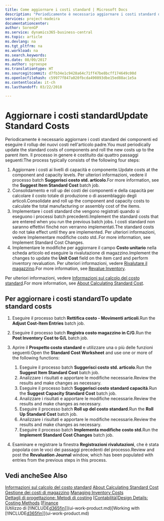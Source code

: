 ```yaml
---
title: Come aggiornare i costi standard | Microsoft Docs
description: "Periodicamente è necessario aggiornare i costi standard dei componenti ed eseguire il rollup dei nuovi costi nell'articolo padre."
services: project-madeira
documentationcenter: 
author: SorenGP
ms.service: dynamics365-business-central
ms.topic: article
ms.devlang: na
ms.tgt_pltfrm: na
ms.workload: na
ms.search.keywords: 
ms.date: 08/09/2017
ms.author: sgroespe
ms.translationtype: HT
ms.sourcegitcommit: d7fb34e1c9428a64c71ff47be8bcff174649c00d
ms.openlocfilehash: c59977f847a020fbcda490893dbe15ed88ac1e5a
ms.contentlocale: it-ch
ms.lasthandoff: 03/22/2018

---
```

# <a name="update-standard-costs"></a><span data-ttu-id="8d466-103">Aggiornare i costi standard</span><span class="sxs-lookup"><span data-stu-id="8d466-103">Update Standard Costs</span></span>
<span data-ttu-id="8d466-104">Periodicamente è necessario aggiornare i costi standard dei componenti ed eseguire il rollup dei nuovi costi nell'articolo padre.</span><span class="sxs-lookup"><span data-stu-id="8d466-104">You must periodically update the standard costs of components and roll the new costs up to the parent item.</span></span> <span data-ttu-id="8d466-105">Il processo in genere è costituito dai quattro passaggi seguenti:</span><span class="sxs-lookup"><span data-stu-id="8d466-105">The process typically consists of the following four steps:</span></span>  

1.  <span data-ttu-id="8d466-106">Aggiornare i costi ai livelli di capacità e componente.</span><span class="sxs-lookup"><span data-stu-id="8d466-106">Update costs at the component and capacity levels.</span></span> <span data-ttu-id="8d466-107">Per ulteriori informazioni, vedere il processo batch **Suggerisci costo std. articolo**.</span><span class="sxs-lookup"><span data-stu-id="8d466-107">For more information, see the **Suggest Item Standard Cost** batch job.</span></span>  
2.  <span data-ttu-id="8d466-108">Consolidamento e roll up dei costi dei componenti e della capacità per calcolare il costo totale di produzione o di assemblaggio degli articoli.</span><span class="sxs-lookup"><span data-stu-id="8d466-108">Consolidate and roll up the component and capacity costs to calculate the total manufacturing or assembly cost of the items.</span></span>  
3.  <span data-ttu-id="8d466-109">Implementare i costi standard che vengono registrati quando si eseguono i processi batch precedenti.</span><span class="sxs-lookup"><span data-stu-id="8d466-109">Implement the standard costs that are entered when you run the previous batch jobs.</span></span> <span data-ttu-id="8d466-110">I costi standard non saranno effettivi finché non verranno implementati.</span><span class="sxs-lookup"><span data-stu-id="8d466-110">The standard costs do not take effect until they are implemented.</span></span> <span data-ttu-id="8d466-111">Per ulteriori informazioni, vedere Implementare modifiche costo std..</span><span class="sxs-lookup"><span data-stu-id="8d466-111">For more information, see Implement Standard Cost Changes.</span></span>  
4.  <span data-ttu-id="8d466-112">Implementare le modifiche per aggiornare il campo **Costo unitario** nella scheda articolo ed eseguire la rivalutazione di magazzino.</span><span class="sxs-lookup"><span data-stu-id="8d466-112">Implement the changes to update the **Unit Cost** field on the item card and perform inventory revaluation.</span></span> <span data-ttu-id="8d466-113">Per ulteriori informazioni, vedere [Rivalutare il magazzino](inventory-how-revalue-inventory.md).</span><span class="sxs-lookup"><span data-stu-id="8d466-113">For more information, see [Revalue Inventory](inventory-how-revalue-inventory.md).</span></span>  

<span data-ttu-id="8d466-114">Per ulteriori informazioni, vedere [Informazioni sul calcolo del costo standard](finance-about-calculating-standard-cost.md).</span><span class="sxs-lookup"><span data-stu-id="8d466-114">For more information, see [About Calculating Standard Cost](finance-about-calculating-standard-cost.md).</span></span>  
## <a name="to-update-standard-costs"></a><span data-ttu-id="8d466-115">Per aggiornare i costi standard</span><span class="sxs-lookup"><span data-stu-id="8d466-115">To update standard costs</span></span>  
1.  <span data-ttu-id="8d466-116">Eseguire il processo batch **Rettifica costo - Movimenti articoli**.</span><span class="sxs-lookup"><span data-stu-id="8d466-116">Run the **Adjust Cost-Item Entries** batch job.</span></span>  
2.  <span data-ttu-id="8d466-117">Eseguire il processo batch **Registra costo magazzino in C/G**.</span><span class="sxs-lookup"><span data-stu-id="8d466-117">Run the **Post Inventory Cost to G/L** batch job.</span></span>  
3.  <span data-ttu-id="8d466-118">Aprire il **Prospetto costo standard** e utilizzare una o più delle funzioni seguenti:</span><span class="sxs-lookup"><span data-stu-id="8d466-118">Open the **Standard Cost Worksheet** and use one or more of the following functions:</span></span>  

    1.  <span data-ttu-id="8d466-119">Eseguire il processo batch **Suggerisci costo std. articolo**.</span><span class="sxs-lookup"><span data-stu-id="8d466-119">Run the **Suggest Item Standard Cost** batch job.</span></span>  
    2.  <span data-ttu-id="8d466-120">Analizzare i risultati e apportare le modifiche necessarie.</span><span class="sxs-lookup"><span data-stu-id="8d466-120">Review the results and make changes as necessary.</span></span>  
    3.  <span data-ttu-id="8d466-121">Eseguire il processo batch **Suggerisci costo standard capacità**.</span><span class="sxs-lookup"><span data-stu-id="8d466-121">Run the **Suggest Capacity Standard Cost** batch job.</span></span>  
    4.  <span data-ttu-id="8d466-122">Analizzare i risultati e apportare le modifiche necessarie.</span><span class="sxs-lookup"><span data-stu-id="8d466-122">Review the results and make changes as necessary.</span></span>
    5. <span data-ttu-id="8d466-123">Eseguire il processo batch **Roll up del costo standard**.</span><span class="sxs-lookup"><span data-stu-id="8d466-123">Run the **Roll Up Standard Cost** batch job.</span></span>
    6.  <span data-ttu-id="8d466-124">Analizzare i risultati e apportare le modifiche necessarie.</span><span class="sxs-lookup"><span data-stu-id="8d466-124">Review the results and make changes as necessary.</span></span>
    7.  <span data-ttu-id="8d466-125">Eseguire il processo batch **Implementa modifiche costo std.**</span><span class="sxs-lookup"><span data-stu-id="8d466-125">Run the **Implement Standard Cost Changes** batch job.</span></span>  
4.  <span data-ttu-id="8d466-126">Esaminare e registrare la finestra **Registrazioni rivalutazioni**, che è stata popolata con le voci dei passaggi precedenti del processo.</span><span class="sxs-lookup"><span data-stu-id="8d466-126">Review and post the **Revaluation Journal** window, which has been populated with entries from the previous steps in this process.</span></span>  

## <a name="see-also"></a><span data-ttu-id="8d466-127">Vedi anche</span><span class="sxs-lookup"><span data-stu-id="8d466-127">See Also</span></span>  
 <span data-ttu-id="8d466-128">[Informazioni sul calcolo del costo standard](finance-about-calculating-standard-cost.md) </span><span class="sxs-lookup"><span data-stu-id="8d466-128">[About Calculating Standard Cost](finance-about-calculating-standard-cost.md) </span></span>  
 <span data-ttu-id="8d466-129">[Gestione dei costi di magazzino](finance-manage-inventory-costs.md) </span><span class="sxs-lookup"><span data-stu-id="8d466-129">[Managing Inventory Costs](finance-manage-inventory-costs.md) </span></span>  
 <span data-ttu-id="8d466-130">[Dettagli di progettazione: Metodi di costing](design-details-costing-methods.md) [[Contabilità](finance.md)]</span><span class="sxs-lookup"><span data-stu-id="8d466-130">[Design Details: Costing Methods](design-details-costing-methods.md) [[Finance](finance.md)</span></span>  
 <span data-ttu-id="8d466-131">[Utilizzo di [!INCLUDE[d365fin](includes/d365fin_md.md)]](ui-work-product.md)</span><span class="sxs-lookup"><span data-stu-id="8d466-131">[Working with [!INCLUDE[d365fin](includes/d365fin_md.md)]](ui-work-product.md)</span></span>  

